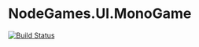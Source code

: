 # NodeGames.UI.MonoGame

[![Build Status](https://travis-ci.org/stefanmielke/NodeGames.UI.MonoGame.svg?branch=master)](https://travis-ci.org/stefanmielke/NodeGames.UI.MonoGame)

